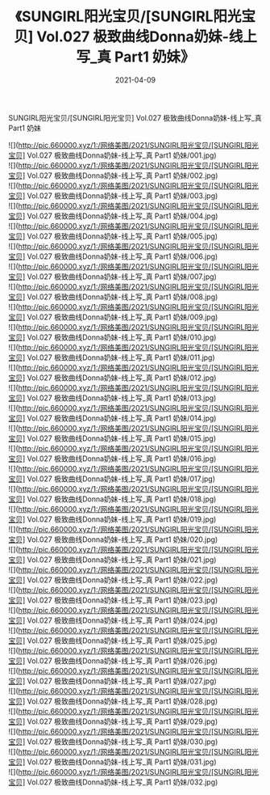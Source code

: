 ﻿---
layout: post
title:  《SUNGIRL阳光宝贝/[SUNGIRL阳光宝贝] Vol.027 极致曲线Donna奶妹-线上写_真 Part1 奶妹》
date:   2021-04-09
img: http://pic.660000.xyz/1:/网络美图/2021/SUNGIRL阳光宝贝/[SUNGIRL阳光宝贝] Vol.027 极致曲线Donna奶妹-线上写_真 Part1 奶妹/000.jpg
categories: [美女, 清纯, 唯美]
---

SUNGIRL阳光宝贝/[SUNGIRL阳光宝贝] Vol.027 极致曲线Donna奶妹-线上写_真 Part1 奶妹

 ![](http://pic.660000.xyz/1:/网络美图/2021/SUNGIRL阳光宝贝/[SUNGIRL阳光宝贝] Vol.027 极致曲线Donna奶妹-线上写_真 Part1 奶妹/001.jpg) <br>![](http://pic.660000.xyz/1:/网络美图/2021/SUNGIRL阳光宝贝/[SUNGIRL阳光宝贝] Vol.027 极致曲线Donna奶妹-线上写_真 Part1 奶妹/002.jpg) <br>![](http://pic.660000.xyz/1:/网络美图/2021/SUNGIRL阳光宝贝/[SUNGIRL阳光宝贝] Vol.027 极致曲线Donna奶妹-线上写_真 Part1 奶妹/003.jpg) <br>![](http://pic.660000.xyz/1:/网络美图/2021/SUNGIRL阳光宝贝/[SUNGIRL阳光宝贝] Vol.027 极致曲线Donna奶妹-线上写_真 Part1 奶妹/004.jpg) <br>![](http://pic.660000.xyz/1:/网络美图/2021/SUNGIRL阳光宝贝/[SUNGIRL阳光宝贝] Vol.027 极致曲线Donna奶妹-线上写_真 Part1 奶妹/005.jpg) <br>![](http://pic.660000.xyz/1:/网络美图/2021/SUNGIRL阳光宝贝/[SUNGIRL阳光宝贝] Vol.027 极致曲线Donna奶妹-线上写_真 Part1 奶妹/006.jpg) <br>![](http://pic.660000.xyz/1:/网络美图/2021/SUNGIRL阳光宝贝/[SUNGIRL阳光宝贝] Vol.027 极致曲线Donna奶妹-线上写_真 Part1 奶妹/007.jpg) <br>![](http://pic.660000.xyz/1:/网络美图/2021/SUNGIRL阳光宝贝/[SUNGIRL阳光宝贝] Vol.027 极致曲线Donna奶妹-线上写_真 Part1 奶妹/008.jpg) <br>![](http://pic.660000.xyz/1:/网络美图/2021/SUNGIRL阳光宝贝/[SUNGIRL阳光宝贝] Vol.027 极致曲线Donna奶妹-线上写_真 Part1 奶妹/009.jpg) <br>![](http://pic.660000.xyz/1:/网络美图/2021/SUNGIRL阳光宝贝/[SUNGIRL阳光宝贝] Vol.027 极致曲线Donna奶妹-线上写_真 Part1 奶妹/010.jpg) <br>![](http://pic.660000.xyz/1:/网络美图/2021/SUNGIRL阳光宝贝/[SUNGIRL阳光宝贝] Vol.027 极致曲线Donna奶妹-线上写_真 Part1 奶妹/011.jpg) <br>![](http://pic.660000.xyz/1:/网络美图/2021/SUNGIRL阳光宝贝/[SUNGIRL阳光宝贝] Vol.027 极致曲线Donna奶妹-线上写_真 Part1 奶妹/012.jpg) <br>![](http://pic.660000.xyz/1:/网络美图/2021/SUNGIRL阳光宝贝/[SUNGIRL阳光宝贝] Vol.027 极致曲线Donna奶妹-线上写_真 Part1 奶妹/013.jpg) <br>![](http://pic.660000.xyz/1:/网络美图/2021/SUNGIRL阳光宝贝/[SUNGIRL阳光宝贝] Vol.027 极致曲线Donna奶妹-线上写_真 Part1 奶妹/014.jpg) <br>![](http://pic.660000.xyz/1:/网络美图/2021/SUNGIRL阳光宝贝/[SUNGIRL阳光宝贝] Vol.027 极致曲线Donna奶妹-线上写_真 Part1 奶妹/015.jpg) <br>![](http://pic.660000.xyz/1:/网络美图/2021/SUNGIRL阳光宝贝/[SUNGIRL阳光宝贝] Vol.027 极致曲线Donna奶妹-线上写_真 Part1 奶妹/016.jpg) <br>![](http://pic.660000.xyz/1:/网络美图/2021/SUNGIRL阳光宝贝/[SUNGIRL阳光宝贝] Vol.027 极致曲线Donna奶妹-线上写_真 Part1 奶妹/017.jpg) <br>![](http://pic.660000.xyz/1:/网络美图/2021/SUNGIRL阳光宝贝/[SUNGIRL阳光宝贝] Vol.027 极致曲线Donna奶妹-线上写_真 Part1 奶妹/018.jpg) <br>![](http://pic.660000.xyz/1:/网络美图/2021/SUNGIRL阳光宝贝/[SUNGIRL阳光宝贝] Vol.027 极致曲线Donna奶妹-线上写_真 Part1 奶妹/019.jpg) <br>![](http://pic.660000.xyz/1:/网络美图/2021/SUNGIRL阳光宝贝/[SUNGIRL阳光宝贝] Vol.027 极致曲线Donna奶妹-线上写_真 Part1 奶妹/020.jpg) <br>![](http://pic.660000.xyz/1:/网络美图/2021/SUNGIRL阳光宝贝/[SUNGIRL阳光宝贝] Vol.027 极致曲线Donna奶妹-线上写_真 Part1 奶妹/021.jpg) <br>![](http://pic.660000.xyz/1:/网络美图/2021/SUNGIRL阳光宝贝/[SUNGIRL阳光宝贝] Vol.027 极致曲线Donna奶妹-线上写_真 Part1 奶妹/022.jpg) <br>![](http://pic.660000.xyz/1:/网络美图/2021/SUNGIRL阳光宝贝/[SUNGIRL阳光宝贝] Vol.027 极致曲线Donna奶妹-线上写_真 Part1 奶妹/023.jpg) <br>![](http://pic.660000.xyz/1:/网络美图/2021/SUNGIRL阳光宝贝/[SUNGIRL阳光宝贝] Vol.027 极致曲线Donna奶妹-线上写_真 Part1 奶妹/024.jpg) <br>![](http://pic.660000.xyz/1:/网络美图/2021/SUNGIRL阳光宝贝/[SUNGIRL阳光宝贝] Vol.027 极致曲线Donna奶妹-线上写_真 Part1 奶妹/025.jpg) <br>![](http://pic.660000.xyz/1:/网络美图/2021/SUNGIRL阳光宝贝/[SUNGIRL阳光宝贝] Vol.027 极致曲线Donna奶妹-线上写_真 Part1 奶妹/026.jpg) <br>![](http://pic.660000.xyz/1:/网络美图/2021/SUNGIRL阳光宝贝/[SUNGIRL阳光宝贝] Vol.027 极致曲线Donna奶妹-线上写_真 Part1 奶妹/027.jpg) <br>![](http://pic.660000.xyz/1:/网络美图/2021/SUNGIRL阳光宝贝/[SUNGIRL阳光宝贝] Vol.027 极致曲线Donna奶妹-线上写_真 Part1 奶妹/028.jpg) <br>![](http://pic.660000.xyz/1:/网络美图/2021/SUNGIRL阳光宝贝/[SUNGIRL阳光宝贝] Vol.027 极致曲线Donna奶妹-线上写_真 Part1 奶妹/029.jpg) <br>![](http://pic.660000.xyz/1:/网络美图/2021/SUNGIRL阳光宝贝/[SUNGIRL阳光宝贝] Vol.027 极致曲线Donna奶妹-线上写_真 Part1 奶妹/030.jpg) <br>![](http://pic.660000.xyz/1:/网络美图/2021/SUNGIRL阳光宝贝/[SUNGIRL阳光宝贝] Vol.027 极致曲线Donna奶妹-线上写_真 Part1 奶妹/031.jpg) <br>![](http://pic.660000.xyz/1:/网络美图/2021/SUNGIRL阳光宝贝/[SUNGIRL阳光宝贝] Vol.027 极致曲线Donna奶妹-线上写_真 Part1 奶妹/032.jpg) <br>